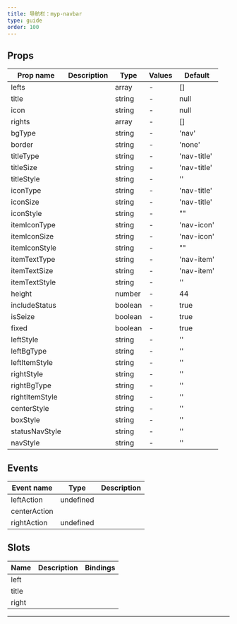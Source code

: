 ```yaml
---
title: 导航栏：myp-navbar
type: guide
order: 100
---
```


## Props

| Prop name      | Description | Type    | Values | Default     |
| -------------- | ----------- | ------- | ------ | ----------- |
| lefts          |             | array   | -      | []          |
| title          |             | string  | -      | null        |
| icon           |             | string  | -      | null        |
| rights         |             | array   | -      | []          |
| bgType         |             | string  | -      | 'nav'       |
| border         |             | string  | -      | 'none'      |
| titleType      |             | string  | -      | 'nav-title' |
| titleSize      |             | string  | -      | 'nav-title' |
| titleStyle     |             | string  | -      | ''          |
| iconType       |             | string  | -      | 'nav-title' |
| iconSize       |             | string  | -      | 'nav-title' |
| iconStyle      |             | string  | -      | ""          |
| itemIconType   |             | string  | -      | 'nav-icon'  |
| itemIconSize   |             | string  | -      | 'nav-icon'  |
| itemIconStyle  |             | string  | -      | ""          |
| itemTextType   |             | string  | -      | 'nav-item'  |
| itemTextSize   |             | string  | -      | 'nav-item'  |
| itemTextStyle  |             | string  | -      | ''          |
| height         |             | number  | -      | 44          |
| includeStatus  |             | boolean | -      | true        |
| isSeize        |             | boolean | -      | true        |
| fixed          |             | boolean | -      | true        |
| leftStyle      |             | string  | -      | ''          |
| leftBgType     |             | string  | -      | ''          |
| leftItemStyle  |             | string  | -      | ''          |
| rightStyle     |             | string  | -      | ''          |
| rightBgType    |             | string  | -      | ''          |
| rightItemStyle |             | string  | -      | ''          |
| centerStyle    |             | string  | -      | ''          |
| boxStyle       |             | string  | -      | ''          |
| statusNavStyle |             | string  | -      | ''          |
| navStyle       |             | string  | -      | ''          |

## Events

| Event name   | Type      | Description |
| ------------ | --------- | ----------- |
| leftAction   | undefined |
| centerAction |           |
| rightAction  | undefined |

## Slots

| Name  | Description | Bindings |
| ----- | ----------- | -------- |
| left  |             |          |
| title |             |          |
| right |             |          |

---

